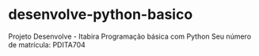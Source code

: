# desenvolve-python-basico
Projeto Desenvolve - Itabira
Programação básica com Python
Seu número de matrícula: PDITA704
